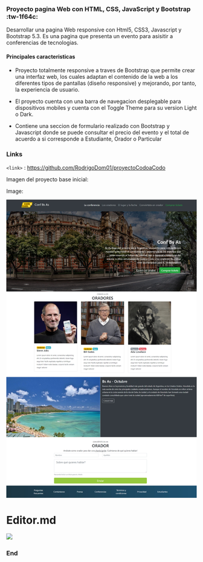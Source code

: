 ### Proyecto pagina Web con HTML, CSS, JavaScript y Bootstrap :tw-1f64c:


Desarrollar una pagina Web responsive con Html5, CSS3, Javascript y Bootstrap 5.3. Es una pagina que presenta un evento para asisitir a conferencias de tecnologias.



#### Principales caracteristicas 

- Proyecto totalmente responsive a traves de Bootstrap que permite crear una interfaz web, los cuales adaptan el contenido de la web a los diferentes tipos de pantallas (diseño responsive) y mejorando, por tanto, la experiencia de usuario.

- El proyecto cuenta con una barra de navegacion desplegable para dispositivos mobiles y cuenta con el Toggle Theme para su version Light o Dark.

- Contiene una seccion de formulario realizado con Bootstrap y Javascript donde se puede consultar el precio del evento y el total de acuerdo a si corresponde a Estudiante, Orador o Particular







### Links



`<link>` : <https://github.com/RodrigoDom01/proyectoCodoaCodo>




Imagen del proyecto base inicial:

Image:



![](https://github.com/sbsanchez21/php23084/blob/master/04_javascript/Clase3/clase/images/final_front_2021.jpg?raw=true)



# Editor.md

![](https://pandao.github.io/editor.md/images/logos/editormd-logo-180x180.png)




### End
